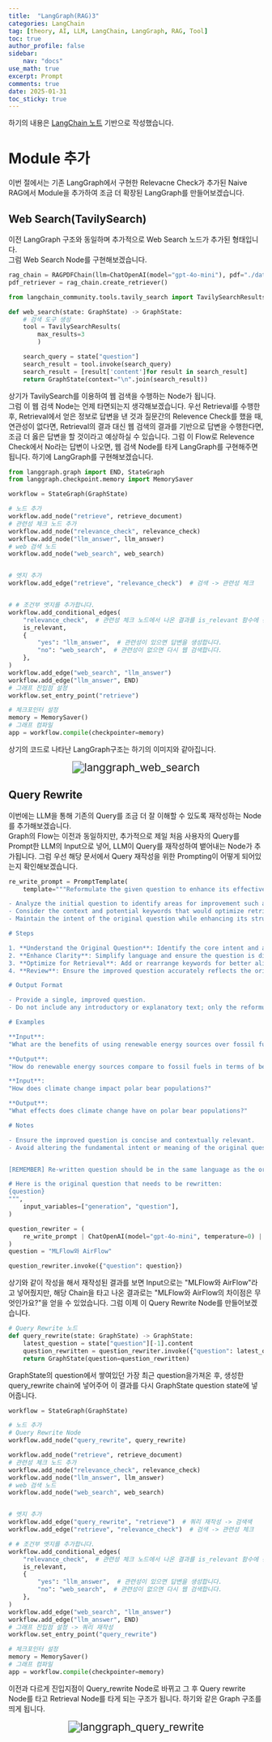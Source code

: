 ```yaml
---
title:  "LangGraph(RAG)3"
categories: LangChain
tag: [theory, AI, LLM, LangChain, LangGraph, RAG, Tool]
toc: true
author_profile: false
sidebar:
    nav: "docs"
use_math: true
excerpt: Prompt
comments: true
date: 2025-01-31
toc_sticky: true
---
```

하기의 내용은 <a href="https://wikidocs.net/233801" target="_blank">LangChain 노트</a> 기반으로 작성했습니다.

# Module 추가

이번 절에서는 기존 LangGraph에서 구현한 Relevacne Check가 추가된 Naive RAG에서 Module을 추가하여 조금 더 확장된 LangGraph를 만들어보겠습니다.    

## Web Search(TavilySearch)
이전 LangGraph 구조와 동일하며 추가적으로 Web Search 노드가 추가된 형태입니다.   
그럼 Web Search Node를 구현해보겠습니다.   
```python
rag_chain = RAGPDFChain(llm=ChatOpenAI(model="gpt-4o-mini"), pdf="./data/AI_brief_2023년_2월호.pdf")
pdf_retriever = rag_chain.create_retriever()

from langchain_community.tools.tavily_search import TavilySearchResults

def web_search(state: GraphState) -> GraphState:
    # 검색 도구 생성
    tool = TavilySearchResults(
        max_results=3
        )

    search_query = state["question"]
    search_result = tool.invoke(search_query)
    search_result = [result['content']for result in search_result]
    return GraphState(context="\n".join(search_result))


```

상기가 TavilySearch를 이용하여 웹 검색을 수행하는 Node가 됩니다.   
그럼 이 웹 검색 Node는 언제 타면되는지 생각해보겠습니다. 우선 Retrieval를 수행한 후, Retrieval에서 얻은 정보로 답변을 낸 것과 질문간의 Relevence Check를 했을 때, 연관성이 없다면, Retrieval의 결과 대신 웹 검색의 결과를 기반으로 답변을 수행한다면, 조금 더 옳은 답변을 할 것이라고 예상하실 수 있습니다. 그럼 이 Flow로 Relevence Check에서 No라는 답변이 나오면, 웹 검색 Node를 타게 LangGraph를 구현해주면 됩니다. 하기에 LangGraph를 구현해보겠습니다.   
```python
from langgraph.graph import END, StateGraph  
from langgraph.checkpoint.memory import MemorySaver  

workflow = StateGraph(GraphState)  

# 노드 추가  
workflow.add_node("retrieve", retrieve_document)  
# 관련성 체크 노드 추가  
workflow.add_node("relevance_check", relevance_check)  
workflow.add_node("llm_answer", llm_answer)  
# web 검색 노드
workflow.add_node("web_search", web_search)


# 엣지 추가  
workflow.add_edge("retrieve", "relevance_check")  # 검색 -> 관련성 체크  


# # 조건부 엣지를 추가합니다.  
workflow.add_conditional_edges(  
    "relevance_check",  # 관련성 체크 노드에서 나온 결과를 is_relevant 함수에 전달합니다.  
    is_relevant,  
    {  
        "yes": "llm_answer",  # 관련성이 있으면 답변을 생성합니다.  
        "no": "web_search",  # 관련성이 없으면 다시 웹 검색합니다.  
    },  
)  
workflow.add_edge("web_search", "llm_answer")
workflow.add_edge("llm_answer", END)
# 그래프 진입점 설정  
workflow.set_entry_point("retrieve")  

# 체크포인터 설정  
memory = MemorySaver()  
# 그래프 컴파일  
app = workflow.compile(checkpointer=memory)  
```

상기의 코드로 나타난 LangGraph구조는 하기의 이미지와 같아집니다.   
<div style="text-align : center;">
<img src="../../../assets/images/LangChain/2025-01-31-langgraph10/langgraph_web_search.jpeg" alt="langgraph_web_search" style="zoom:150%;" />    
</div>    

## Query Rewrite

이번에는 LLM을 통해 기존의 Query를 조금 더 잘 이해할 수 있도록 재작성하는 Node를 추가해보겠습니다.   
Graph의 Flow는 이전과 동일하지만, 추가적으로 제일 처음 사용자의 Query를 Prompt한 LLM의 Input으로 넣어, LLM이 Query를 재작성하여 뱉어내는 Node가 추가됩니다. 그럼 우선 해당 문서에서 Query 재작성을 위한 Prompting이 어떻게 되어있는지 확인해보겠습니다.   
```python
re_write_prompt = PromptTemplate(
    template="""Reformulate the given question to enhance its effectiveness for vectorstore retrieval.

- Analyze the initial question to identify areas for improvement such as specificity, clarity, and relevance.
- Consider the context and potential keywords that would optimize retrieval.
- Maintain the intent of the original question while enhancing its structure and vocabulary.

# Steps

1. **Understand the Original Question**: Identify the core intent and any keywords.
2. **Enhance Clarity**: Simplify language and ensure the question is direct and to the point.
3. **Optimize for Retrieval**: Add or rearrange keywords for better alignment with vectorstore indexing.
4. **Review**: Ensure the improved question accurately reflects the original intent and is free of ambiguity.

# Output Format

- Provide a single, improved question.
- Do not include any introductory or explanatory text; only the reformulated question.

# Examples

**Input**: 
"What are the benefits of using renewable energy sources over fossil fuels?"

**Output**: 
"How do renewable energy sources compare to fossil fuels in terms of benefits?"

**Input**: 
"How does climate change impact polar bear populations?"

**Output**: 
"What effects does climate change have on polar bear populations?"

# Notes

- Ensure the improved question is concise and contextually relevant.
- Avoid altering the fundamental intent or meaning of the original question.


[REMEMBER] Re-written question should be in the same language as the original question.

# Here is the original question that needs to be rewritten:
{question}
""",
    input_variables=["generation", "question"],
)

question_rewriter = (
    re_write_prompt | ChatOpenAI(model="gpt-4o-mini", temperature=0) | StrOutputParser()
)
question = "MLFlow와 AirFlow"

question_rewriter.invoke({"question": question})
``` 

상기와 같이 작성을 해서 재작성된 결과를 보면 Input으로는 "MLFlow와 AirFlow"라고 넣어줬지만, 해당 Chain을 타고 나온 결과로는 "MLFlow와 AirFlow의 차이점은 무엇인가요?"을 얻을 수 있었습니다. 그럼 이제 이 Query Rewrite Node를 만들어보겠습니다.   

```python
# Query Rewrite 노드
def query_rewrite(state: GraphState) -> GraphState:
    latest_question = state["question"][-1].content
    question_rewritten = question_rewriter.invoke({"question": latest_question})
    return GraphState(question=question_rewritten)
```

GraphState의 question에서 쌓여있던 가장 최근 question을가져온 후, 생성한 query_rewrite chain에 넣어주어 이 결과를 다시 GraphState question state에 넣어줍니다.   

```python
workflow = StateGraph(GraphState)  

# 노드 추가  
# Query Rewrite Node
workflow.add_node("query_rewrite", query_rewrite)

workflow.add_node("retrieve", retrieve_document)  
# 관련성 체크 노드 추가  
workflow.add_node("relevance_check", relevance_check)  
workflow.add_node("llm_answer", llm_answer)  
# web 검색 노드
workflow.add_node("web_search", web_search)


# 엣지 추가  
workflow.add_edge("query_rewrite", "retrieve")  # 쿼리 재작성 -> 검색색  
workflow.add_edge("retrieve", "relevance_check")  # 검색 -> 관련성 체크  

# # 조건부 엣지를 추가합니다.  
workflow.add_conditional_edges(  
    "relevance_check",  # 관련성 체크 노드에서 나온 결과를 is_relevant 함수에 전달합니다.  
    is_relevant,  
    {  
        "yes": "llm_answer",  # 관련성이 있으면 답변을 생성합니다.  
        "no": "web_search",  # 관련성이 없으면 다시 웹 검색합니다.  
    },  
)  
workflow.add_edge("web_search", "llm_answer")
workflow.add_edge("llm_answer", END)
# 그래프 진입점 설정 -> 쿼리 재작성
workflow.set_entry_point("query_rewrite")  

# 체크포인터 설정  
memory = MemorySaver()  
# 그래프 컴파일  
app = workflow.compile(checkpointer=memory)  
```

이전과 다르게 진입지점이 Query_rewrite Node로 바뀌고 그 후 Query rewrite Node를 타고 Retrieval Node를 타게 되는 구조가 됩니다. 하기와 같은 Graph 구조를 띄게 됩니다.   
<div style="text-align : center;">
<img src="../../../assets/images/LangChain/2025-01-31-langgraph10/langgraph_query_rewrite.jpeg" alt="langgraph_query_rewrite" style="zoom:150%;" />    
</div>    

